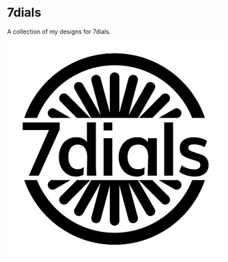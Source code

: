 # 7dials
A collection of my designs for 7dials.

![7dials logo](https://github.com/mcop/7dials/blob/main/7dials-2021-logo-Blk-Alpha.png)
